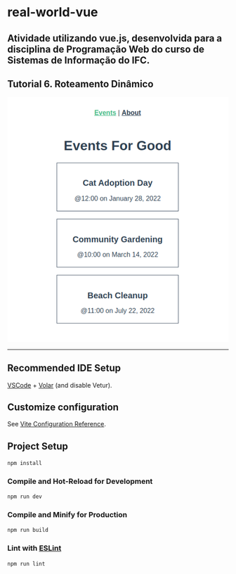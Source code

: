 # real-world-vue

## Atividade utilizando vue.js, desenvolvida para a disciplina de Programação Web do curso de Sistemas de Informação do IFC. 

## Tutorial 6. Roteamento Dinâmico


![foto do setup vue.js](screenshots/atividade_5.png)

---

## Recommended IDE Setup

[VSCode](https://code.visualstudio.com/) + [Volar](https://marketplace.visualstudio.com/items?itemName=Vue.volar) (and disable Vetur).

## Customize configuration

See [Vite Configuration Reference](https://vitejs.dev/config/).

## Project Setup

```sh
npm install
```

### Compile and Hot-Reload for Development

```sh
npm run dev
```

### Compile and Minify for Production

```sh
npm run build
```

### Lint with [ESLint](https://eslint.org/)

```sh
npm run lint
```

